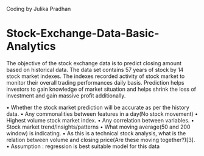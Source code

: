 Coding by Julika Pradhan
# Stock-Exchange-Data-Basic-Analytics
The objective of the stock exchange data is to predict closing amount based on historical
data. The data set contains 57 years of stock by 14 stock market indexes. The indexes 
recorded activity of stock market to monitor their overall trading performances daily basis.
Prediction helps investors to gain knowledge of market situation and helps shrink the loss of 
investment and gain massive profit additionally.


• Whether the stock market prediction will be accurate as per the history data.
• Any commonalities between features in a day(No stock movement)
• Highest volume stock market index.
• Any correlation between variables.
• Stock market trend/Insights/patterns
• What moving average(50 and 200 window) is indicating.
• As this is a technical stock analysis, what is the relation between volume and closing
price(Are these moving together?)[3].
• Assumption : regression is best suitable model for this data 
